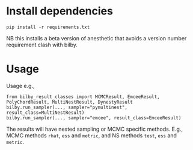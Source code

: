 # Install dependencies

    pip install -r requirements.txt

NB this installs a beta version of anesthetic that avoids a version number requirement clash with bilby.

# Usage

Usage e.g.,

    from bilby_result_classes import MCMCResult, EmceeResult, PolyChordResult, MultiNestResult, DynestyResult
    bilby.run_sampler(..., sampler="pymultinest", result_class=MultiNestResult)
    bilby.run_sampler(..., sampler="emcee", result_class=EmceeResult)

The results will have nested sampling or MCMC specific methods. E.g., MCMC methods `rhat`, `ess` and `metric`, and NS methods `test`, `ess` and `metric`.
